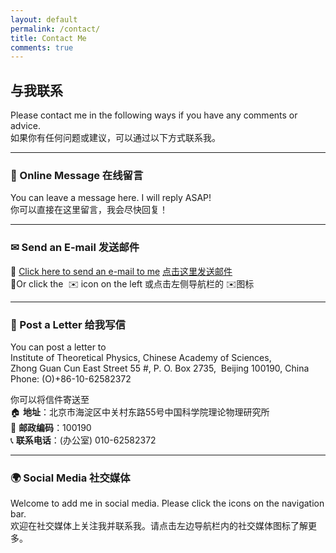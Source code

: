 ```yaml
---
layout: default
permalink: /contact/
title: Contact Me
comments: true
---
```


## 与我联系

Please contact me in the following ways if you have any comments or advice.<br>如果你有任何问题或建议，可以通过以下方式联系我。 

---

### 💬 Online Message 在线留言

You can leave a message here. I will reply ASAP!<br>你可以直接在这里留言，我会尽快回复！  

<script src="https://utteranc.es/client.js"
    repo="stonepi/stonepi.github.io"
    issue-term="pathname"
    theme="github-light"
    crossorigin="anonymous"
    async>
</script>

---

### ✉ Send an E-mail 发送邮件

📧 [Click here to send an e-mail to me](mailto:shi.pi@itp.ac.cn)  [点击这里发送邮件](mailto:shi.pi@itp.ac.cn)<br>📧Or click the  ✉️ icon on the left 或点击左侧导航栏的 ✉️图标

---

### 📮 Post a Letter 给我写信

You can post a letter to <br>Institute of Theoretical Physics, Chinese Academy of Sciences,<br>Zhong Guan Cun East Street 55 #, P. O. Box 2735,  Beijing 100190, China<br>Phone: (O)+86-10-62582372

你可以将信件寄送至  <br>🏠 **地址**：北京市海淀区中关村东路55号中国科学院理论物理研究所<br>📌 **邮政编码**：100190<br>📞 **联系电话**：(办公室) 010-62582372 

---

### 🌍 Social Media 社交媒体

Welcome to add me in social media. Please click the icons on the navigation bar.<br>欢迎在社交媒体上关注我并联系我。请点击左边导航栏内的社交媒体图标了解更多。
